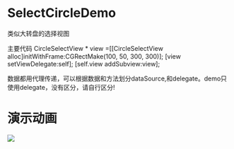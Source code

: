 SelectCircleDemo
================
类似大转盘的选择视图

主要代码
    CircleSelectView * view =[[CircleSelectView alloc]initWithFrame:CGRectMake(100, 50, 300, 300)];
    [view setViewDelegate:self];
    [self.view addSubview:view];

数据都用代理传递，可以根据数据和方法划分dataSource,和delegate。demo只使用delegate，没有区分，请自行区分!

演示动画
==========
![](https://github.com/xhisdai/SelectCircleDemo/cricle.gif)

